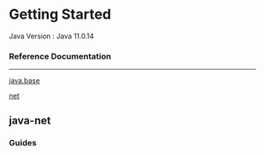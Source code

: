 # Getting Started

Java Version : Java 11.0.14

### Reference Documentation

---

[java.base](https://docs.oracle.com/en/java/javase/17/docs/api/java.base/module-summary.html)

[net](https://docs.oracle.com/en/java/javase/17/docs/api/java.base/java/net/package-summary.html)

## java-net

### Guides
